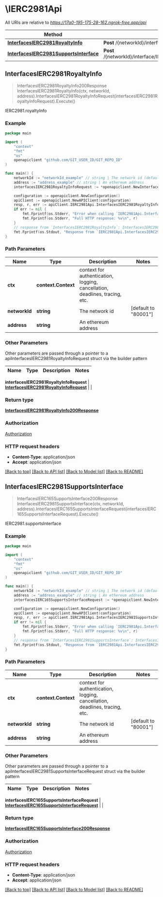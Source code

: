# \IERC2981Api

All URIs are relative to *https://17a0-195-175-28-162.ngrok-free.app/api*

Method | HTTP request | Description
------------- | ------------- | -------------
[**InterfacesIERC2981RoyaltyInfo**](IERC2981Api.md#InterfacesIERC2981RoyaltyInfo) | **Post** /{networkId}/interface/IERC2981/read/{address}/royaltyInfo | IERC2981.royaltyInfo
[**InterfacesIERC2981SupportsInterface**](IERC2981Api.md#InterfacesIERC2981SupportsInterface) | **Post** /{networkId}/interface/IERC2981/read/{address}/supportsInterface | IERC2981.supportsInterface



## InterfacesIERC2981RoyaltyInfo

> InterfacesIERC2981RoyaltyInfo200Response InterfacesIERC2981RoyaltyInfo(ctx, networkId, address).InterfacesIERC2981RoyaltyInfoRequest(interfacesIERC2981RoyaltyInfoRequest).Execute()

IERC2981.royaltyInfo



### Example

```go
package main

import (
    "context"
    "fmt"
    "os"
    openapiclient "github.com/GIT_USER_ID/GIT_REPO_ID"
)

func main() {
    networkId := "networkId_example" // string | The network id (default to "80001")
    address := "address_example" // string | An ethereum address
    interfacesIERC2981RoyaltyInfoRequest := *openapiclient.NewInterfacesIERC2981RoyaltyInfoRequest(*openapiclient.NewInterfacesIERC2981RoyaltyInfoRequestContractParams()) // InterfacesIERC2981RoyaltyInfoRequest | 

    configuration := openapiclient.NewConfiguration()
    apiClient := openapiclient.NewAPIClient(configuration)
    resp, r, err := apiClient.IERC2981Api.InterfacesIERC2981RoyaltyInfo(context.Background(), networkId, address).InterfacesIERC2981RoyaltyInfoRequest(interfacesIERC2981RoyaltyInfoRequest).Execute()
    if err != nil {
        fmt.Fprintf(os.Stderr, "Error when calling `IERC2981Api.InterfacesIERC2981RoyaltyInfo``: %v\n", err)
        fmt.Fprintf(os.Stderr, "Full HTTP response: %v\n", r)
    }
    // response from `InterfacesIERC2981RoyaltyInfo`: InterfacesIERC2981RoyaltyInfo200Response
    fmt.Fprintf(os.Stdout, "Response from `IERC2981Api.InterfacesIERC2981RoyaltyInfo`: %v\n", resp)
}
```

### Path Parameters


Name | Type | Description  | Notes
------------- | ------------- | ------------- | -------------
**ctx** | **context.Context** | context for authentication, logging, cancellation, deadlines, tracing, etc.
**networkId** | **string** | The network id | [default to &quot;80001&quot;]
**address** | **string** | An ethereum address | 

### Other Parameters

Other parameters are passed through a pointer to a apiInterfacesIERC2981RoyaltyInfoRequest struct via the builder pattern


Name | Type | Description  | Notes
------------- | ------------- | ------------- | -------------


 **interfacesIERC2981RoyaltyInfoRequest** | [**InterfacesIERC2981RoyaltyInfoRequest**](InterfacesIERC2981RoyaltyInfoRequest.md) |  | 

### Return type

[**InterfacesIERC2981RoyaltyInfo200Response**](InterfacesIERC2981RoyaltyInfo200Response.md)

### Authorization

[Authorization](../README.md#Authorization)

### HTTP request headers

- **Content-Type**: application/json
- **Accept**: application/json

[[Back to top]](#) [[Back to API list]](../README.md#documentation-for-api-endpoints)
[[Back to Model list]](../README.md#documentation-for-models)
[[Back to README]](../README.md)


## InterfacesIERC2981SupportsInterface

> InterfacesIERC165SupportsInterface200Response InterfacesIERC2981SupportsInterface(ctx, networkId, address).InterfacesIERC165SupportsInterfaceRequest(interfacesIERC165SupportsInterfaceRequest).Execute()

IERC2981.supportsInterface



### Example

```go
package main

import (
    "context"
    "fmt"
    "os"
    openapiclient "github.com/GIT_USER_ID/GIT_REPO_ID"
)

func main() {
    networkId := "networkId_example" // string | The network id (default to "80001")
    address := "address_example" // string | An ethereum address
    interfacesIERC165SupportsInterfaceRequest := *openapiclient.NewInterfacesIERC165SupportsInterfaceRequest(*openapiclient.NewInterfacesIERC165SupportsInterfaceRequestContractParams()) // InterfacesIERC165SupportsInterfaceRequest | 

    configuration := openapiclient.NewConfiguration()
    apiClient := openapiclient.NewAPIClient(configuration)
    resp, r, err := apiClient.IERC2981Api.InterfacesIERC2981SupportsInterface(context.Background(), networkId, address).InterfacesIERC165SupportsInterfaceRequest(interfacesIERC165SupportsInterfaceRequest).Execute()
    if err != nil {
        fmt.Fprintf(os.Stderr, "Error when calling `IERC2981Api.InterfacesIERC2981SupportsInterface``: %v\n", err)
        fmt.Fprintf(os.Stderr, "Full HTTP response: %v\n", r)
    }
    // response from `InterfacesIERC2981SupportsInterface`: InterfacesIERC165SupportsInterface200Response
    fmt.Fprintf(os.Stdout, "Response from `IERC2981Api.InterfacesIERC2981SupportsInterface`: %v\n", resp)
}
```

### Path Parameters


Name | Type | Description  | Notes
------------- | ------------- | ------------- | -------------
**ctx** | **context.Context** | context for authentication, logging, cancellation, deadlines, tracing, etc.
**networkId** | **string** | The network id | [default to &quot;80001&quot;]
**address** | **string** | An ethereum address | 

### Other Parameters

Other parameters are passed through a pointer to a apiInterfacesIERC2981SupportsInterfaceRequest struct via the builder pattern


Name | Type | Description  | Notes
------------- | ------------- | ------------- | -------------


 **interfacesIERC165SupportsInterfaceRequest** | [**InterfacesIERC165SupportsInterfaceRequest**](InterfacesIERC165SupportsInterfaceRequest.md) |  | 

### Return type

[**InterfacesIERC165SupportsInterface200Response**](InterfacesIERC165SupportsInterface200Response.md)

### Authorization

[Authorization](../README.md#Authorization)

### HTTP request headers

- **Content-Type**: application/json
- **Accept**: application/json

[[Back to top]](#) [[Back to API list]](../README.md#documentation-for-api-endpoints)
[[Back to Model list]](../README.md#documentation-for-models)
[[Back to README]](../README.md)

